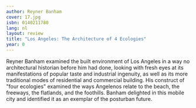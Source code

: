 ```yaml
---
author: Reyner Banham
cover: 17.jpg
isbn: 0140211780
lang: nl
layout: review
title: "Los Angeles: The Architecture of 4 Ecologies"
year: 0
---
```


Reyner Banham examined the built environment of Los Angeles in a way no architectural historian before him had done, looking with fresh eyes at its manifestations of popular taste and industrial ingenuity, as well as its more traditional modes of residential and commercial building. His construct of "four ecologies" examined the ways Angelenos relate to the beach, the freeways, the flatlands, and the foothills. Banham delighted in this mobile city and identified it as an exemplar of the posturban future.
